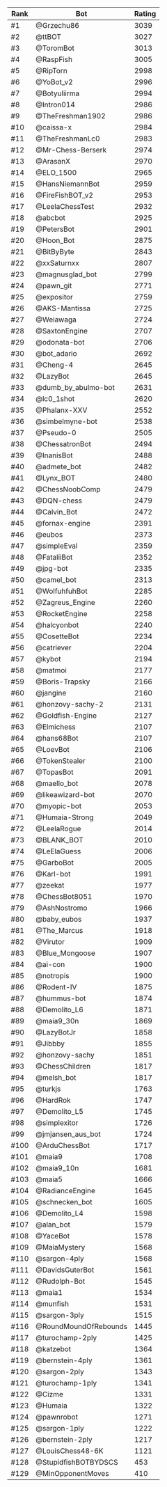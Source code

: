 Rank|Bot|Rating
---|---|---
#1|@Grzechu86|3039
#2|@ttBOT|3027
#3|@ToromBot|3013
#4|@RaspFish|3005
#5|@RipTorn|2998
#6|@YoBot_v2|2996
#7|@Botyuliirma|2994
#8|@Intron014|2986
#9|@TheFreshman1902|2986
#10|@caissa-x|2984
#11|@TheFreshmanLc0|2983
#12|@Mr-Chess-Berserk|2974
#13|@ArasanX|2970
#14|@ELO_1500|2965
#15|@HansNiemannBot|2959
#16|@FireFishBOT_v2|2953
#17|@LeelaChessTest|2932
#18|@abcbot|2925
#19|@PetersBot|2901
#20|@Hoon_Bot|2875
#21|@BitByByte|2843
#22|@xxSaturnxx|2807
#23|@magnusglad_bot|2799
#24|@pawn_git|2771
#25|@expositor|2759
#26|@AKS-Mantissa|2725
#27|@Weiawaga|2724
#28|@SaxtonEngine|2707
#29|@odonata-bot|2706
#30|@bot_adario|2692
#31|@Cheng-4|2645
#32|@LazyBot|2645
#33|@dumb_by_abulmo-bot|2631
#34|@lc0_1shot|2620
#35|@Phalanx-XXV|2552
#36|@simbelmyne-bot|2538
#37|@Pseudo-0|2505
#38|@ChessatronBot|2494
#39|@InanisBot|2488
#40|@admete_bot|2482
#41|@Lynx_BOT|2480
#42|@ChessNoobComp|2479
#43|@DQN-chess|2479
#44|@Calvin_Bot|2472
#45|@fornax-engine|2391
#46|@eubos|2373
#47|@simpleEval|2359
#48|@FataliiBot|2352
#49|@jpg-bot|2335
#50|@camel_bot|2313
#51|@WolfuhfuhBot|2285
#52|@Zagreus_Engine|2260
#53|@RocketEngine|2258
#54|@halcyonbot|2240
#55|@CosetteBot|2234
#56|@catriever|2204
#57|@kybot|2194
#58|@matmoi|2177
#59|@Boris-Trapsky|2166
#60|@jangine|2160
#61|@honzovy-sachy-2|2131
#62|@Goldfish-Engine|2127
#63|@Elmichess|2107
#64|@hans68Bot|2107
#65|@LoevBot|2106
#66|@TokenStealer|2100
#67|@TopasBot|2091
#68|@maello_bot|2078
#69|@likeawizard-bot|2070
#70|@myopic-bot|2053
#71|@Humaia-Strong|2049
#72|@LeelaRogue|2014
#73|@BLANK_BOT|2010
#74|@LeElaGuess|2006
#75|@GarboBot|2005
#76|@Karl-bot|1991
#77|@zeekat|1977
#78|@ChessBot8051|1970
#79|@AshNostromo|1966
#80|@baby_eubos|1937
#81|@The_Marcus|1918
#82|@Virutor|1909
#83|@Blue_Mongoose|1907
#84|@ai-con|1900
#85|@notropis|1900
#86|@Rodent-IV|1875
#87|@hummus-bot|1874
#88|@Demolito_L6|1871
#89|@maia9_30n|1869
#90|@LazyBotJr|1858
#91|@Jibbby|1855
#92|@honzovy-sachy|1851
#93|@ChessChildren|1817
#94|@melsh_bot|1817
#95|@turkjs|1763
#96|@HardRok|1747
#97|@Demolito_L5|1745
#98|@simplexitor|1726
#99|@jmjansen_aus_bot|1724
#100|@ArduChessBot|1717
#101|@maia9|1708
#102|@maia9_10n|1681
#103|@maia5|1666
#104|@RadianceEngine|1645
#105|@schnecken_bot|1605
#106|@Demolito_L4|1598
#107|@alan_bot|1579
#108|@YaceBot|1578
#109|@MaiaMystery|1568
#110|@sargon-4ply|1568
#111|@DavidsGuterBot|1561
#112|@Rudolph-Bot|1545
#113|@maia1|1534
#114|@munfish|1531
#115|@sargon-3ply|1515
#116|@RoundMoundOfRebounds|1445
#117|@turochamp-2ply|1425
#118|@katzebot|1364
#119|@bernstein-4ply|1361
#120|@sargon-2ply|1343
#121|@turochamp-1ply|1341
#122|@Cizme|1331
#123|@Humaia|1322
#124|@pawnrobot|1271
#125|@sargon-1ply|1222
#126|@bernstein-2ply|1217
#127|@LouisChess48-6K|1121
#128|@StupidfishBOTBYDSCS|453
#129|@MinOpponentMoves|410
